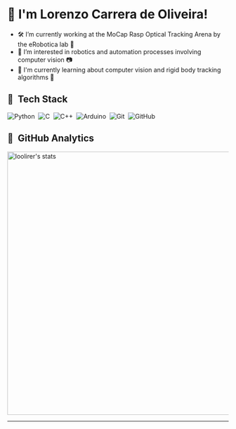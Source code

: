 # 👋 I'm Lorenzo Carrera de Oliveira!

- 🛠 I’m currently working at the MoCap Rasp Optical Tracking Arena by the eRobotica lab 🦾
- 👀 I’m interested in robotics and automation processes involving computer vision 📷
- 📝 I'm currently learning about computer vision and rigid body tracking algorithms 🔎

## 💾 &nbsp;Tech Stack
![Python](https://img.shields.io/badge/-Python-05122A?style=flat&logo=python)&nbsp;
![C](https://img.shields.io/badge/-C-05122A?style=flat&logo=c)&nbsp;
![C++](https://img.shields.io/badge/-C++-05122A?style=flat&logo=c)&nbsp;
![Arduino](https://img.shields.io/badge/-Arduino-05122A?style=flat&logo=arduino)&nbsp;
![Git](https://img.shields.io/badge/-Git-05122A?style=flat&logo=git)&nbsp;
![GitHub](https://img.shields.io/badge/-GitHub-05122A?style=flat&logo=github)&nbsp;

## 🔬 &nbsp;GitHub Analytics

<div >
<img width="600em" src="https://github-readme-stats-sigma-five.vercel.app/api?username=loolirer&show_icons=true&theme=gotham" alt="loolirer's stats"/>
</div>

---
